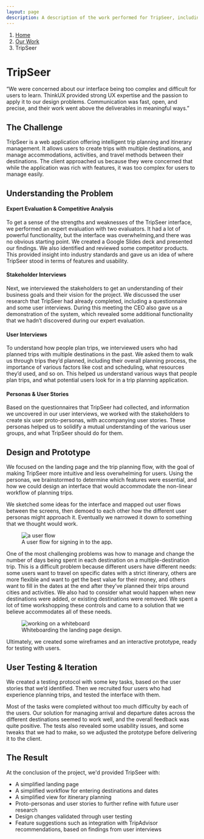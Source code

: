 ```yaml
---
layout: page
description: A description of the work performed for TripSeer, including user interviews, ideation, design sprint, prototyping, usability testing.
---
```

<ol class="breadcrumb">
  <li class="breadcrumb-item"><a href="{{ site.baseurl }}">Home</a></li>
  <li class="breadcrumb-item"><a href="{{ site.baseurl }}/our-work/">Our Work</a></li>
  <li class="breadcrumb-item active">TripSeer</li>
</ol>  

<div class="row case-study">
  <div class="col-xs-12 col-sm-8 col-sm-offset-2">
    <h1>TripSeer</h1>
  </div>
</div>

<div class="row case-study">
  <div class="col-xs-12 col-sm-8 col-sm-offset-2">
    <div class="testimonial">
      <p>“We were concerned about our interface being too complex and difficult for users to learn. ThinkUX provided strong UX expertise and the passion to apply it to our design problems. Communication was fast, open, and precise, and their work went above the deliverables in meaningful ways.”</p>
    </div>
  </div>
</div>

<div class="row case-study">
  <div class="col-xs-12 col-sm-6 col-sm-offset-3">
    <h2>The Challenge</h2>
    <p>TripSeer is a web application offering intelligent trip planning and itinerary management. It allows users to create trips with multiple destinations, and manage accommodations, activities, and travel methods between their destinations. The client approached us because they were concerned that while the application was rich with features, it was too complex for users to manage easily.</p>
  </div>
</div>

<div class="row case-study">
  <div class="col-xs-12 col-sm-6 col-sm-offset-3">
    <h2>Understanding the Problem</h2>
    <h4>Expert Evaluation &amp; Competitive Analysis</h4>
    <p>To get a sense of the strengths and weaknesses of the TripSeer interface, we performed an expert evaluation with two evaluators. It had a lot of powerful functionality, but the interface was overwhelming,and there was no obvious starting point. We created a Google Slides deck and presented our findings. We also identified and reviewed some competitor products. This provided insight into industry standards and gave us an idea of where TripSeer stood in terms of features and usability.</p>
    <h4>Stakeholder Interviews</h4>
    <p>Next, we interviewed the stakeholders to get an understanding of their business goals and their vision for the project. We discussed the user research that TripSeer had already completed, including a questionnaire and some user interviews. During this meeting the CEO also gave us a demonstration of the system, which revealed some additional functionality that we hadn’t discovered during our expert evaluation.</p>
    <h4>User Interviews</h4>
    <p>To understand how people plan trips, we interviewed users who had planned trips with multiple destinations in the past. We asked them to walk us through trips they’d planned, including their overall planning process, the importance of various factors like cost and scheduling, what resources they’d used, and so on. This helped us understand various ways that people plan trips,  and what potential users look for in a trip planning application.</p>
    <h4>Personas &amp; User Stories</h4>
    <p>Based on the questionnaires that TripSeer had collected, and information we uncovered in our user interviews, we worked with the stakeholders to create six user proto-personas, with accompanying user stories. These personas helped us to solidify a mutual understanding of the various user groups, and what TripSeer should do for them.</p>
  </div>
</div>

<div class="row case-study">
  <div class="col-xs-12 col-sm-6 col-sm-offset-3">
    <h2>Design and Prototype</h2>
    <p>We focused on the landing page and the trip planning flow, with the goal of making TripSeer more intuitive and less overwhelming for users. Using the personas, we brainstormed to determine which features were essential, and how we could design an interface that would accommodate the non-linear workflow of planning trips.</p>
    <p>We sketched some ideas for the interface and mapped out user flows between the screens, then demoed to each other how the different user personas might approach it. Eventually we narrowed it down to something that we thought would work.</p>
    <figure class="figure">
      <img class="img-responsive src="{{ site.baseurl }}/images/portfolio/case_studies/tripseer-userflow.jpg" alt="a user flow" />
      <figcaption class="figure-caption">A user flow for signing in to the app.</figcaption>
    </figure>
    <p>One of the most challenging problems was how to manage and change the number of days being spent in each destination on a multiple-destination trip. This is a difficult problem because different users have different needs: some users want to travel on specific dates with a strict itinerary, others are more flexible and want to get the best value for their money, and others want to fill in the dates at the end after they’ve planned their trips around cities and activities. We also had to consider what would happen when new destinations were added, or existing destinations were removed. We spent a lot of time workshopping these controls and came to a solution that we believe accommodates all of these needs.</p>
    <figure class="figure">
      <img class="img-responsive" src="{{ site.baseurl }}/images/portfolio/case_studies/tripseer-whiteboard.jpeg" alt="working on a whiteboard" />
      <figcaption class="figure-caption">Whiteboarding the landing page design.</figcaption>
    </figure>
    <p>Ultimately, we created some wireframes and an interactive prototype, ready for testing with users.</p>
  </div>
</div>

<div class="row case-study">
  <div class="col-xs-12 col-sm-6 col-sm-offset-3">
    <h2>User Testing &amp; Iteration</h2>
    <p>We created a testing protocol with some key tasks, based on the user stories that we’d identified. Then we recruited four users who had experience planning trips, and tested the interface with them.</p>
    <p>Most of the tasks were completed without too much difficulty  by each of the users. Our solution for managing arrival and departure dates across the different destinations seemed to work well, and the overall feedback was quite positive. The tests also revealed some usability issues, and some tweaks that we had to make, so we adjusted the prototype before delivering it to the client.</p>
  </div>
</div>

<div class="row case-study">
  <div class="col-xs-12 col-sm-6 col-sm-offset-3">
    <h2>The Result</h2>
    <p>At the conclusion of the project, we'd provided TripSeer with:</p>
    <ul>
      <li>A simplified landing page</li>
      <li>A simplified workflow for entering destinations and dates</li>
      <li>A simplified view for itinerary planning</li>
      <li>Proto-personas and user stories to further refine with future user research</li>
      <li>Design changes validated through user testing</li>
      <li>Feature suggestions such as integration with TripAdvisor recommendations, based on findings from user interviews</li>
    </ul>
  </div>
</div>
